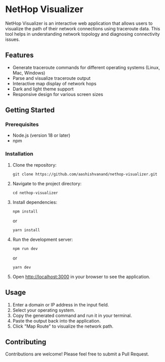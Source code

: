 # NetHop Visualizer

NetHop Visualizer is an interactive web application that allows users to visualize the path of their network connections using traceroute data. This tool helps in understanding network topology and diagnosing connectivity issues.

## Features

- Generate traceroute commands for different operating systems (Linux, Mac, Windows)
- Parse and visualize traceroute output
- Interactive map display of network hops
- Dark and light theme support
- Responsive design for various screen sizes

## Getting Started

### Prerequisites

- Node.js (version 18 or later)
- npm

### Installation

1. Clone the repository:
   ```
   git clone https://github.com/aashishvanand/nethop-visualizer.git
   ```

2. Navigate to the project directory:
   ```
   cd nethop-visualizer
   ```

3. Install dependencies:
   ```
   npm install
   ```
   or
   ```
   yarn install
   ```

4. Run the development server:
   ```
   npm run dev
   ```
   or
   ```
   yarn dev
   ```

5. Open [http://localhost:3000](http://localhost:3000) in your browser to see the application.

## Usage

1. Enter a domain or IP address in the input field.
2. Select your operating system.
3. Copy the generated command and run it in your terminal.
4. Paste the output back into the application.
5. Click "Map Route" to visualize the network path.

## Contributing

Contributions are welcome! Please feel free to submit a Pull Request.
